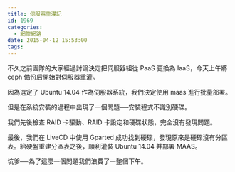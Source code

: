 ```yaml
---
title: 伺服器重灌記
id: 1969
categories:
  - 網際網路
date: 2015-04-12 15:53:00
tags:
---
```


不久之前團隊的大家經過討論決定把伺服器組從 PaaS 更換為 IaaS，今天上午將 ceph 備份后開始對伺服器重灌。

因為選定了 Ubuntu 14.04 作為伺服器系統，我們決定使用 maas 進行批量部署。

但是在系統安裝的過程中出現了一個問題──安裝程式不識別硬碟。

我們先後檢查 RAID 卡驅動、RAID 卡設定和硬碟狀態，完全沒有發現問題。

最後，我們在 LiveCD 中使用 Gparted 成功找到硬碟，發現原來是硬碟沒有分區表。給硬盤重建分區表之後，順利灌裝 Ubuntu 14.04 并部署 MAAS。

坑爹──為了這麼一個問題我們浪費了一整個下午。

